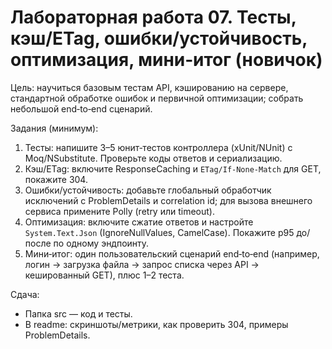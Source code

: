 # Лабораторная работа 07. Тесты, кэш/ETag, ошибки/устойчивость, оптимизация, мини‑итог (новичок)

Цель: научиться базовым тестам API, кэшированию на сервере, стандартной обработке ошибок и первичной оптимизации; собрать небольшой end‑to‑end сценарий.

Задания (минимум):
1) Тесты: напишите 3–5 юнит‑тестов контроллера (xUnit/NUnit) с Moq/NSubstitute. Проверьте коды ответов и сериализацию.
2) Кэш/ETag: включите ResponseCaching и `ETag/If-None-Match` для GET, покажите 304.
3) Ошибки/устойчивость: добавьте глобальный обработчик исключений с ProblemDetails и correlation id; для вызова внешнего сервиса примените Polly (retry или timeout).
4) Оптимизация: включите сжатие ответов и настройте `System.Text.Json` (IgnoreNullValues, CamelCase). Покажите p95 до/после по одному эндпоинту.
5) Мини‑итог: один пользовательский сценарий end‑to‑end (например, логин → загрузка файла → запрос списка через API → кешированный GET), плюс 1–2 теста.

Сдача:
- Папка src — код и тесты.
- В readme: скриншоты/метрики, как проверить 304, примеры ProblemDetails.



